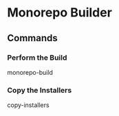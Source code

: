 # Monorepo Builder


## Commands
### Perform the Build
monorepo-build

### Copy the Installers
copy-installers